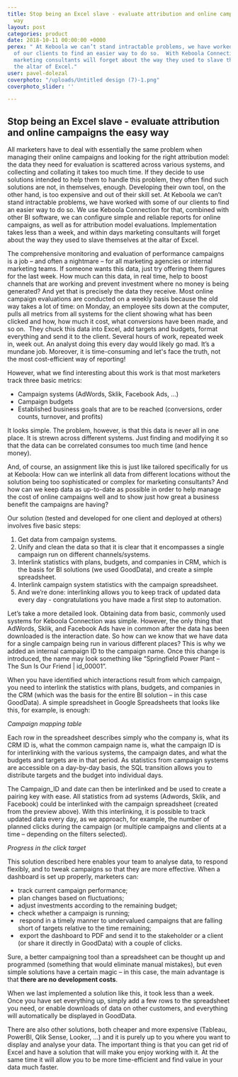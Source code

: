 ```yaml
---
title: Stop being an Excel slave - evaluate attribution and online campaigns the easy
  way
layout: post
categories: product
date: 2018-10-11 00:00:00 +0000
perex: " At Keboola we can’t stand intractable problems, we have worked with some
  of our clients to find an easier way to do so.  With Keboola Connection within days
  marketing consultants will forget about the way they used to slave themselves at
  the altar of Excel."
user: pavel-dolezal
coverphoto: "/uploads/Untitled design (7)-1.png"
coverphoto_slider: ''

---
```

## **Stop being an Excel slave - evaluate attribution and online campaigns the easy way**

All marketers have to deal with essentially the same problem when managing their online campaigns and looking for the right attribution model: the data they need for evaluation is scattered across various systems, and collecting and collating it takes too much time. If they decide to use solutions intended to help them to handle this problem, they often find such solutions are not, in themselves, enough. Developing their own tool, on the other hand, is too expensive and out of their skill set. At Keboola we can’t stand intractable problems, we have worked with some of our clients to find an easier way to do so. We use Keboola Connection for that, combined with other BI software, we can configure simple and reliable reports for online campaigns, as well as for attribution model evaluations. Implementation takes less than a week, and within days marketing consultants will forget about the way they used to slave themselves at the altar of Excel.

The comprehensive monitoring and evaluation of performance campaigns is a job – and often a nightmare – for all marketing agencies or internal marketing teams. If someone wants this data, just try offering them figures for the last week. How much can this data, in real time, help to boost channels that are working and prevent investment where no money is being generated? And yet that is precisely the data they receive. Most online campaign evaluations are conducted on a weekly basis because the old way takes a lot of time: on Monday, an employee sits down at the computer, pulls all metrics from all systems for the client showing what has been clicked and how, how much it cost, what conversions have been made, and so on.  They chuck this data into Excel, add targets and budgets, format everything and send it to the client. Several hours of work, repeated week in, week out. An analyst doing this every day would likely go mad. It’s a mundane job. Moreover, it is time-consuming and let's face the truth, not the most cost-efficient way of reporting! 

However, what we find interesting about this work is that most marketers track three basic metrics:

* Campaign systems (AdWords, Sklik, Facebook Ads, ...)
* Campaign budgets
* Established business goals that are to be reached (conversions, order counts, turnover, and profits)

It looks simple. The problem, however, is that this data is never all in one place. It is strewn across different systems. Just finding and modifying it so that the data can be correlated consumes too much time (and hence money).

And, of course, an assignment like this is just like tailored specifically for us at Keboola: How can we interlink all data from different locations without the solution being too sophisticated or complex for marketing consultants? And how can we keep data as up-to-date as possible in order to help manage the cost of online campaigns well and to show just how great a business benefit the campaigns are having?

 Our solution (tested and developed for one client and deployed at others) involves five basic steps:

1. Get data from campaign systems.
2. Unify and clean the data so that it is clear that it encompasses a single campaign run on different channels/systems.
3. Interlink statistics with plans, budgets, and companies in CRM, which is the basis for BI solutions (we used GoodData), and create a simple spreadsheet.
4. Interlink campaign system statistics with the campaign spreadsheet.
5. And we’re done: interlinking allows you to keep track of updated data every day - congratulations you have made a first step to automation. 

Let’s take a more detailed look. Obtaining data from basic, commonly used systems for Keboola Connection was simple. However, the only thing that AdWords, Sklik, and Facebook Ads have in common after the data has been downloaded is the interaction date. So how can we know that we have data for a single campaign being run in various different places? This is why we added an internal campaign ID to the campaign name. Once this change is introduced, the name may look something like “Springfield Power Plant – The Sun Is Our Friend | id_00001”.

 When you have identified which interactions result from which campaign, you need to interlink the statistics with plans, budgets, and companies in the CRM (which was the basis for the entire BI solution – in this case GoodData). A simple spreadsheet in Google Spreadsheets that looks like this, for example, is enough:

 _Campaign mapping table_

 Each row in the spreadsheet describes simply who the company is, what its CRM ID is, what the common campaign name is, what the campaign ID is for interlinking with the various systems, the campaign dates, and what the budgets and targets are in that period. As statistics from campaign systems are accessible on a day-by-day basis, the SQL transition allows you to distribute targets and the budget into individual days.

The Campaign_ID and date can then be interlinked and be used to create a pairing key with ease. All statistics from ad systems (Adwords, Sklik, and Facebook) could be interlinked with the campaign spreadsheet (created from the preview above). With this interlinking, it is possible to track updated data every day, as we approach, for example, the number of planned clicks during the campaign (or multiple campaigns and clients at a time – depending on the filters selected).

 _Progress in the click target_

This solution described here enables your team to analyse data, to respond flexibly, and to tweak campaigns so that they are more effective. When a dashboard is set up properly, marketers can:

* track current campaign performance;
* plan changes based on fluctuations;
* adjust investments according to the remaining budget;
* check whether a campaign is running;
*  respond in a timely manner to undervalued campaigns that are falling short of targets relative to the time remaining;
*  export the dashboard to PDF and send it to the stakeholder or a client (or share it directly in GoodData) with a couple of clicks.

 Sure, a better campaigning tool than a spreadsheet can be thought up and programmed (something that would eliminate manual mistakes), but even simple solutions have a certain magic – in this case, the main advantage is that **there are no development costs**.

 When we last implemented a solution like this, it took less than a week. Once you have set everything up, simply add a few rows to the spreadsheet you need, or enable downloads of data on other customers, and everything will automatically be displayed in GoodData.

There are also other solutions, both cheaper and more expensive (Tableau, PowerBI, Qlik Sense, Looker, ...) and it is purely up to you where you want to display and analyse your data. The important thing is that you can get rid of Excel and have a solution that will make you enjoy working with it. At the same time it will allow you to be more time-efficient and find value in your data much faster.

 